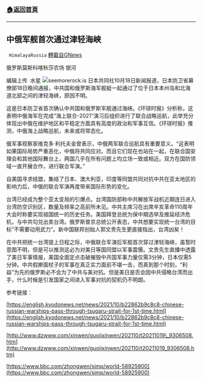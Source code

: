 ###  [:house:返回首頁](https://github.com/ourhimalayas/txt)
---


## 中俄军舰首次通过津轻海峡
` HimalayaRussia` [轉載自GNews](https://gnews.org/zh-hans/1603462/)

俄罗斯莫斯科喀秋莎农场 银河

编辑上传  水星
![](https://assets.gnews.org/wp-content/uploads/2021/10/J-3.jpg)seemorerock.is
日本共同社10月18日新闻报道，日本防卫省幕僚部18日晚间通报，中共国和俄罗斯海军舰艇一起通过了位于日本本州岛和北海道北部之间的津轻海峡，原因不明。

这是日本防卫省首次确认中共国和俄罗斯军舰通过海峡。《环球时报》分析称，这表明中俄海军在完成“海上联合-2021”演习后组织进行了联合战略巡航，此举充分体现出中俄在维护地区和平稳定方面具有高度的政治和军事互信。《环球时报》推测，中俄海上战略巡航，未来或将常态化。

俄军事观察家维克多·利托夫金曾表示，中俄两军联合巡航具有重要意义。“这表明如果国际局势严重恶化，中俄将共同应对。而且它们现在也站在一起，在联合国安理会和其他国际舞台上，两国几乎在所有问题上均立场一致或相近。双方在国防领域一直开展合作，进行联合军演。”

自美国寻求结盟，集结了日本、澳大利亚，印度等同盟共同对抗中共在亚太地区的影响力后，中俄的联合军演再度带来国际形势的变化。

台湾已经成为整个亚太变局的引爆点。台湾国防部称中共解放军战机近期连日进入台湾防空识别区，数量及频率之高前所未见。中共主席习在出席辛亥革命110周年大会时称要实现祖国统一的历史任务。美国拜登总统为保中期选举及推延经济危机，与中共勾兑出卖台湾。俄罗斯普京总统公开表态，中共想要实现统一台湾的目标“不需要动用武力”。新中国联邦创始人郭文贵先生更直接指出，台湾凶矣！

在中共把统一台湾提上日程之际，中俄联合军演后军舰首次穿过津轻海峡，虽暂时意图不明，但是可以推测这必为对美日等国同盟以军事震慑。文贵先生直播中透露了美日军事情报，美国全面定点击破摧毁中共国军事力量仅需3分钟，日本仅需5分钟。中共假擀面杖子的军事在真正实力面前不堪一击，而真到那个时刻，“利益”为先的俄罗斯必不会为了中共与美对抗。但是美日是否会因中共侵略台湾而出手，什么时候是引发国家之间进入军事对抗的契机仍不明朗。

参考链接：

[https://english.kyodonews.net/news/2021/10/b22862b9c8c8-chinese-russian-warships-pass-through-tsugaru-strait-for-1st-time.html](https://english.kyodonews.net/news/2021/10/b22862b9c8c8-chinese-russian-warships-pass-through-tsugaru-strait-for-1st-time.html)

[http://www.dzwww.com/xinwen/guojixinwen/202110/t20211019\_9306508.htm](http://www.dzwww.com/xinwen/guojixinwen/202110/t20211019_9306508.htm)

[https://www.bbc.com/zhongwen/simp/world-58925900](https://www.bbc.com/zhongwen/simp/world-58925900)
